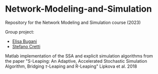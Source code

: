 # Network-Modeling-and-Simulation
Repository for the Network Modeling and Simulation course (2023)

Group project: 
* [Elisa Bugani](https://github.com/ElisaBugani)
* [Stefano Cretti](https://github.com/StefanoCretti)

Matlab implementation of the SSA and explicit simulation algorithms from the paper "S-Leaping: An Adaptive, Accelerated Stochastic Simulation
Algorithm, Bridging $\tau$-Leaping and R-Leaping" Lipkova et al. 2018 
